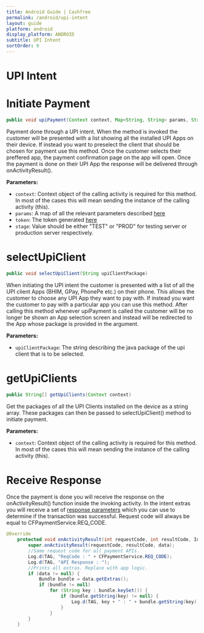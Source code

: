 ```yaml
---
title: Android Guide | Cashfree
permalink: /android/upi-intent
layout: guide
platform: android
display_platform: ANDROID
subtitle: UPI Intent
sortOrder: 9
---
```


<h1>UPI Intent</h1>

# Initiate Payment

```java
public void upiPayment(Context context, Map<String, String> params, String token, String stage)
```
Payment done through a UPI intent. When the method is invoked the customer will be presented with a list showing all the installed UPI Apps on their device. If instead you want to preselect the client that should be chosen for payment use this method. Once the customer selects their preffered app, the payment confirmation page on the app will open. Once the payment is done on their UPI App the response will be delivered through onActivityResult().

<b>Parameters:</b>
<ul>
  <li><code>context</code>: Context object of the calling activity is required for this method. In most of the cases this will mean sending the instance of the calling activity (this). </li>
  <li><code>params</code>: A map of all the relevant parameters described <a href="/android/request-params">here</a></li>
  <li><code>token</code>: The token generated <a href="/android/integration-steps#step-4:-generate-token-(from-backend)">here</a></li>
  <li><code>stage</code>: Value should be either "TEST" or "PROD" for testing server or production server respectively.</li>
</ul>


# selectUpiClient
```java
public void selectUpiClient(String upiClientPackage)
```
When initiating the UPI intent the customer is presented with a list of all the UPI client Apps (BHIM, GPay, PhonePe etc.) on their phone. This allows the customer to choose any UPI App they want to pay with. If instead you want the customer to pay with a particular app you can use this method. After calling this method whenever upiPayment is called the customer will be no longer be shown an App selection screen and instead will be redirected to the App whose package is provided in the argument.

<b>Parameters:</b>
<ul>
  <li><code>upiClientPackage</code>: The string describing the java package of the upi client that is to be selected. </li>
</ul>

# getUpiClients
```java
public String[] getUpiClients(Context context)
```
Get the packages of all the UPI Clients installed on the device as a string array. These packages can then be passed to selectUpiClient() method to initiate payment.

<b>Parameters:</b>
<ul>
  <li><code>context</code>: Context object of the calling activity is required for this method. In most of the cases this will mean sending the instance of the calling activity (this). </li>
</ul>



# Receive Response

Once the payment is done you will receive the response on the onActivityResult() function inside the invoking activity. In the intent extras you will receive a set of [response parameters](/android/response-param) which you can use to determine if the transaction was successful. Request code will always be equal to CFPaymentService.REQ_CODE.

```java
@Override
    protected void onActivityResult(int requestCode, int resultCode, Intent data) {
        super.onActivityResult(requestCode, resultCode, data);
        //Same request code for all payment APIs. 
        Log.d(TAG, "ReqCode : " + CFPaymentService.REQ_CODE);
        Log.d(TAG, "API Response : ");
        //Prints all extras. Replace with app logic.
        if (data != null) {
            Bundle bundle = data.getExtras();
            if (bundle != null)
                for (String key : bundle.keySet()) {
                    if (bundle.getString(key) != null) {
                        Log.d(TAG, key + " : " + bundle.getString(key));
                    }
                }
        }
    }
```
<br/>
<br/>
<br/>